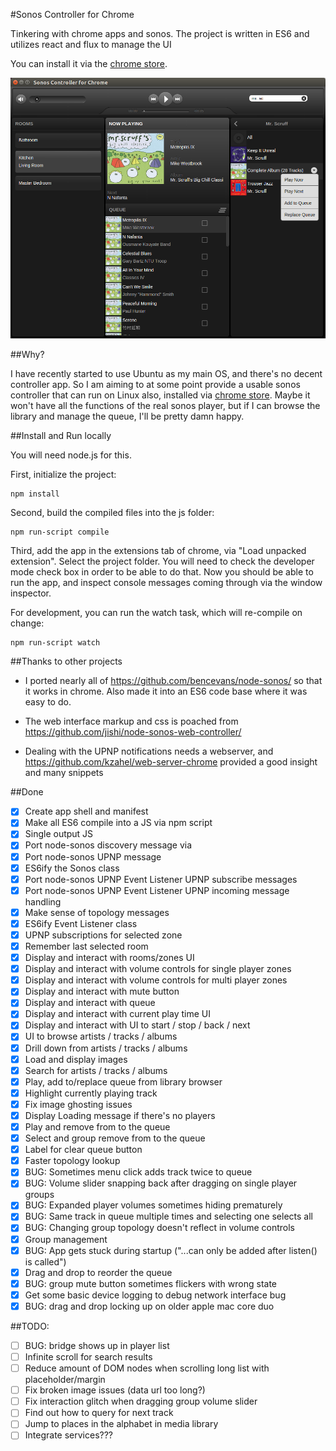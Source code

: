 #Sonos Controller for Chrome

Tinkering with chrome apps and sonos.
The project is written in ES6 and utilizes react and flux to manage the UI

You can install it via the [chrome store](https://chrome.google.com/webstore/detail/sonos-controller-for-chro/cojfokmeikpnickdpoopoockilamcmoc).

![](screenshots/screenshot_1.png?raw=true)

##Why?

I have recently started to use Ubuntu as my main OS, and there's no decent controller app.
So I am aiming to at some point provide a usable sonos controller that can run on Linux also, installed via [chrome store](https://chrome.google.com/webstore/detail/sonos-controller-for-chro/cojfokmeikpnickdpoopoockilamcmoc).
Maybe it won't have all the functions of the real sonos player, but if I can browse the library and manage the queue, I'll be pretty damn happy.

##Install and Run locally

You will need node.js for this.

First, initialize the project:

	npm install

Second, build the compiled files into the js folder:

	npm run-script compile

Third, add the app in the extensions tab of chrome, via "Load unpacked extension". Select the project folder.
You will need to check the developer mode check box in order to be able to do that.
Now you should be able to run the app, and inspect console messages coming through via the window inspector.

For development, you can run the watch task, which will re-compile on change:

	npm run-script watch

##Thanks to other projects

- I ported nearly all of https://github.com/bencevans/node-sonos/ so that it works in chrome.
  Also made it into an ES6 code base where it was easy to do.

- The web interface markup and css is poached from https://github.com/jishi/node-sonos-web-controller/

- Dealing with the UPNP notifications needs a webserver, and https://github.com/kzahel/web-server-chrome provided a good insight and many snippets

##Done

- [x] Create app shell and manifest
- [x] Make all ES6 compile into a JS via npm script
- [x] Single output JS
- [x] Port node-sonos discovery message via
- [x] Port node-sonos UPNP message
- [x] ES6ify the Sonos class
- [x] Port node-sonos UPNP Event Listener UPNP subscribe messages
- [x] Port node-sonos UPNP Event Listener UPNP incoming message handling
- [x] Make sense of topology messages
- [x] ES6ify Event Listener class
- [x] UPNP subscriptions for selected zone
- [x] Remember last selected room
- [x] Display and interact with rooms/zones UI
- [x] Display and interact with volume controls for single player zones
- [x] Display and interact with volume controls for multi player zones
- [x] Display and interact with mute button
- [x] Display and interact with queue
- [x] Display and interact with current play time UI
- [x] Display and interact with UI to start / stop / back / next
- [x] UI to browse artists / tracks / albums
- [x] Drill down from artists / tracks / albums
- [x] Load and display images
- [x] Search for artists / tracks / albums
- [x] Play, add to/replace queue from library browser
- [x] Highlight currently playing track
- [x] Fix image ghosting issues
- [x] Display Loading message if there's no players
- [x] Play and remove from to the queue
- [x] Select and group remove from to the queue
- [x] Label for clear queue button
- [x] Faster topology lookup
- [x] BUG: Sometimes menu click adds track twice to queue
- [x] BUG: Volume slider snapping back after dragging on single player groups
- [x] BUG: Expanded player volumes sometimes hiding prematurely
- [x] BUG: Same track in queue multiple times and selecting one selects all
- [x] BUG: Changing group topology doesn't reflect in volume controls
- [x] Group management
- [x] BUG: App gets stuck during startup ("...can only be added after listen() is called")
- [x] Drag and drop to reorder the queue
- [x] BUG: group mute button sometimes flickers with wrong state
- [x] Get some basic device logging to debug network interface bug
- [x] BUG: drag and drop locking up on older apple mac core duo

##TODO:
- [ ] BUG: bridge shows up in player list
- [ ] Infinite scroll for search results
- [ ] Reduce amount of DOM nodes when scrolling long list with placeholder/margin
- [ ] Fix broken image issues (data url too long?)
- [ ] Fix interaction glitch when dragging group volume slider
- [ ] Find out how to query for next track
- [ ] Jump to places in the alphabet in media library
- [ ] Integrate services???